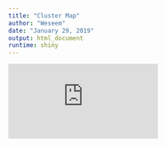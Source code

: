 ```yaml
---
title: "Cluster Map"
author: "Weseem"
date: "January 29, 2019"
output: html_document
runtime: shiny
---
```


<iframe src="https://weseemahmed.shinyapps.io/Cluster_Map/{{ include.id }}" frameborder="0" width:"100%";height:"100%"></iframe>


